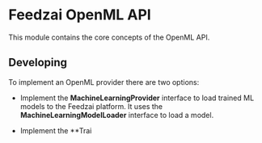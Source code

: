 # Feedzai OpenML API
This module contains the core concepts of the OpenML API.


## Developing

To implement an OpenML provider there are two options:

* Implement the **MachineLearningProvider** interface to load trained ML models to the Feedzai platform. It uses the __MachineLearningModelLoader__ interface to load a model.

* Implement the **Trai